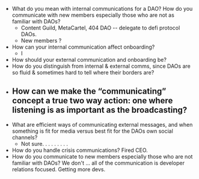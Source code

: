 
- What do you mean with internal communications for a DAO? How do you communicate with new members especially those who are not as familiar with DAOs?
	- Content Guild, MetaCartel, 404 DAO -- delegate to defi protocol DAOs.
	- New members ? 
- How can your internal communication affect onboarding?
	- I
- How should your external communication and onboarding be?
- How do you distinguish from internal & external comms, since DAOs are so fluid & sometimes hard to tell where their borders are?
- How can we make the “communicating” concept a true two way action: one where listening is as important as the broadcasting?
	- 
- What are efficient ways of communicating external messages, and when something is fit for media versus best fit for the DAOs own social channels?
	- Not sure. . . . . . . . . 
- How do you handle crisis communications? Fired CEO. 
- How do you communicate to new members especially those who are not familiar with DAOs? We don't ... all of the communication is developer relations focused. Getting more devs. 